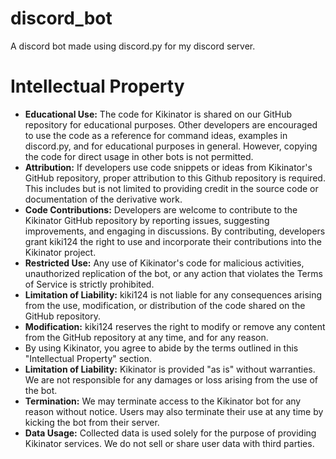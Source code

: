 # discord_bot
A discord bot made using discord.py for my discord server.


# Intellectual Property
  * **Educational Use:** The code for Kikinator is shared on our GitHub repository for educational purposes. Other developers are encouraged to use the code as a reference for command ideas, examples in discord.py, and for educational purposes in general. However, copying the code for direct usage in other bots is not permitted.
  * **Attribution:** If developers use code snippets or ideas from Kikinator's GitHub repository, proper attribution to this Github repository is required. This includes but is not limited to providing credit in the source code or documentation of the derivative work.
  *  **Code Contributions:** Developers are welcome to contribute to the Kikinator GitHub repository by reporting issues, suggesting improvements, and engaging in discussions. By contributing, developers grant kiki124 the right to use and incorporate their contributions into the Kikinator project.
  * **Restricted Use:** Any use of Kikinator's code for malicious activities, unauthorized replication of the bot, or any action that violates the Terms of Service is strictly prohibited.
  * **Limitation of Liability:** kiki124 is not liable for any consequences arising from the use, modification, or distribution of the code shared on the GitHub repository.
  * **Modification:** kiki124 reserves the right to modify or remove any content from the GitHub repository at any time, and for any reason.
  * By using Kikinator, you agree to abide by the terms outlined in this "Intellectual Property" section.
  * **Limitation of Liability:** Kikinator is provided "as is" without warranties. We are not responsible for any damages or loss arising from the use of the bot.
  * **Termination:** We may terminate access to the Kikinator bot for any reason without notice. Users may also terminate their use at any time by kicking the bot from their server.
  * **Data Usage:** Collected data is used solely for the purpose of providing Kikinator services. We do not sell or share user data with third parties.

